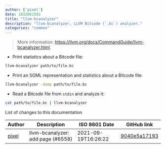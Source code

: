 ```yaml
---
author: ['pixel']
date: 1632061582
title: "llvm-bcanalyzer"
description: "llvm-bcanalyzer, LLVM Bitcode (`.bc`) analyzer."
categories: "common"
---
```

> More information: <https://llvm.org/docs/CommandGuide/llvm-bcanalyzer.html>.

- Print statistics about a Bitcode file:

```bash
llvm-bcanalyzer path/to/file.bc
```

- Print an SGML representation and statistics about a Bitcode file:

```bash
llvm-bcanalyzer -dump path/to/file.bc
```

- Read a Bitcode file from `stdin` and analyze it:

```bash
cat path/to/file.bc | llvm-bcanalyzer
```
List of changes to this documentation


Author | Description | ISO 8601 Date | GitHub link
------|-----|-----|-----
[pixel](mailto:35269695+pixelcmtd@users.noreply.github.com) | llvm-bcanalyzer: add page (#6558) | 2021-09-19T16:26:22 | [9040e5a17193](https://github.com/tldr-pages/tldr/commit/9040e5a17193d968dad62f135a45e247edf9f5d5)

